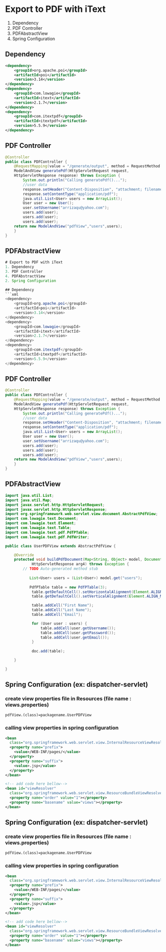 # Export to PDF with iText
1. Dependency 
3. PDF Controller
4. PDFAbstractView
2. Spring Configuration

## Dependency 
```xml
<dependency>
	<groupId>org.apache.poi</groupId>
	<artifactId>poi</artifactId>
	<version>3.14</version>
</dependency>
<dependency>
	<groupId>com.lowagie</groupId>
	<artifactId>itext</artifactId>
	<version>2.1.7</version>
</dependency>
<dependency>
	<groupId>com.itextpdf</groupId>
	<artifactId>itextpdf</artifactId>
	<version>5.5.9</version>
</dependency>		
```
## PDF Controller 
```java
@Controller
public class PDFController {
	@RequestMapping(value = "/generate/output", method = RequestMethod.GET)
	ModelAndView generatePdf(HttpServletRequest request,
	HttpServletResponse response) throws Exception {
		System.out.println("Calling generatePdf()...");
		//user data
		response.setHeader("Content-Disposition", "attachment; filename=\"users.pdf\"");
		response.setContentType("application/pdf");
		java.util.List<User> users = new ArrayList();
		User user = new User();
		user.setUsername("arrizaqu@yahoo.com");
		users.add(user);
		users.add(user);
		users.add(user);
	return new ModelAndView("pdfView","users",users);
 	}
}
```
## PDFAbstractView
```java
# Export to PDF with iText
1. Dependency 
3. PDF Controller
4. PDFAbstractView
2. Spring Configuration

## Dependency 
```xml
<dependency>
	<groupId>org.apache.poi</groupId>
	<artifactId>poi</artifactId>
	<version>3.14</version>
</dependency>
<dependency>
	<groupId>com.lowagie</groupId>
	<artifactId>itext</artifactId>
	<version>2.1.7</version>
</dependency>
<dependency>
	<groupId>com.itextpdf</groupId>
	<artifactId>itextpdf</artifactId>
	<version>5.5.9</version>
</dependency>		
```
## PDF Controller 
```java
@Controller
public class PDFController {
	@RequestMapping(value = "/generate/output", method = RequestMethod.GET)
	ModelAndView generatePdf(HttpServletRequest request,
	HttpServletResponse response) throws Exception {
		System.out.println("Calling generatePdf()...");
		//user data
		response.setHeader("Content-Disposition", "attachment; filename=\"users.pdf\"");
		response.setContentType("application/pdf");
		java.util.List<User> users = new ArrayList();
		User user = new User();
		user.setUsername("arrizaqu@yahoo.com");
		users.add(user);
		users.add(user);
		users.add(user);
	return new ModelAndView("pdfView","users",users);
 	}
}
```
## PDFAbstractView
```java
import java.util.List;
import java.util.Map;
import javax.servlet.http.HttpServletRequest;
import javax.servlet.http.HttpServletResponse;
import org.springframework.web.servlet.view.document.AbstractPdfView;
import com.lowagie.text.Document;
import com.lowagie.text.Element;
import com.lowagie.text.Table;
import com.lowagie.text.pdf.PdfPTable;
import com.lowagie.text.pdf.PdfWriter;

public class UserPDFView extends AbstractPdfView {

	@Override
	protected void buildPdfDocument(Map<String, Object> model, Document doc, PdfWriter document, HttpServletRequest arg3,
			HttpServletResponse arg4) throws Exception {
		// TODO Auto-generated method stub
		
		   List<User> users = (List<User>) model.get("users");
	    		   
		   PdfPTable table = new PdfPTable(3);
			table.getDefaultCell().setHorizontalAlignment(Element.ALIGN_CENTER);
			table.getDefaultCell().setVerticalAlignment(Element.ALIGN_MIDDLE);

			table.addCell("First Name");
			table.addCell("Last Name");
			table.addCell("Email");

			for (User user : users) {
				table.addCell(user.getUsername());
				table.addCell(user.getPassword());
				table.addCell(user.getEmail());
			}
			
			doc.add(table);

	}

}
```
## Spring Configuration (ex: dispatcher-servlet)
### create view properties file in Resources (file name : views.properties)
```xml
pdfView.(class)=packagename.UserPDFView
```
### calling view properties in spring configuration
```xml
<bean
  class="org.springframework.web.servlet.view.InternalResourceViewResolver">
  <property name="prefix">
    <value>/WEB-INF/pages/</value>
  </property>
  <property name="suffix">
    <value>.jsp</value>
  </property>
</bean>

<!-- add code here bellow-->
<bean id="viewResolver"
  class="org.springframework.web.servlet.view.ResourceBundleViewResolver">
  <property name="order" value="1"></property>
  <property name="basename" value="views"></property>
</bean>
```

## Spring Configuration (ex: dispatcher-servlet)
### create view properties file in Resources (file name : views.properties)
```xml
pdfView.(class)=packagename.UserPDFView
```
### calling view properties in spring configuration
```xml
<bean
  class="org.springframework.web.servlet.view.InternalResourceViewResolver">
  <property name="prefix">
    <value>/WEB-INF/pages/</value>
  </property>
  <property name="suffix">
    <value>.jsp</value>
  </property>
</bean>

<!-- add code here bellow-->
<bean id="viewResolver"
  class="org.springframework.web.servlet.view.ResourceBundleViewResolver">
  <property name="order" value="1"></property>
  <property name="basename" value="views"></property>
</bean>
```
